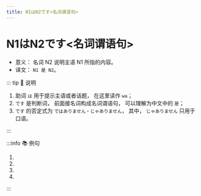 ```yaml
---
title: N1はN2です<名词谓语句>
---
```


# N1はN2です<名词谓语句>

* 意义： 名词 N2 说明主语 N1 所指的内容。
* 译文： `N1 是 N2`。

::: tip :bookmark: 说明

1. 助词 `は` 用于提示主语或者话题， 在这里读作 `wa`；
2. `です` 是判断词， 前面接名词构成名词谓语句， 可以理解为中文中的 `是`；
3. `です` 的否定式为 `ではありません・じゃありません`， 其中， `じゃありません` 只用于口语。

:::

:::info :books: 例句

1. <grammer-content id='1-2-2-0' sentence="こちら**は**[高橋/たかはし][美穂/みほ]さん**です**。" trans='这位是高桥美穗。' />
2. <grammer-content id='1-2-2-1' sentence="[王/おう]さん**は**[日本/にほん][語科/ごか]の[方/かた]**です**。" trans='小王是日语系的。' />
3. <grammer-content id='1-2-2-2' sentence="[王/おう]さん**は**[高橋/たかはし]さんの[知り合い/しりあい]**ではありません**。" trans='小王不是高桥的熟人。' />
4. <grammer-content id='1-2-2-3' sentence="[鈴木/すずき]さん**は**[語科/ごか][留学生/りゅうがくせい]**じゃありません**。" trans='铃木不是语言系的留学生。' />

:::
